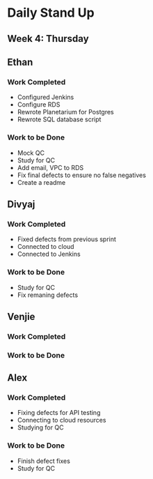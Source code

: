 # Daily Stand Up
## Week 4: Thursday

## Ethan

### Work Completed

- Configured Jenkins
- Configure RDS
- Rewrote Planetarium for Postgres
- Rewrote SQL database script

### Work to be Done

- Mock QC
- Study for QC
- Add email, VPC to RDS
- Fix final defects to ensure no false negatives
- Create a readme

## Divyaj

### Work Completed

- Fixed defects from previous sprint
- Connected to cloud
- Connected to Jenkins

### Work to be Done

- Study for QC
- Fix remaning defects

## Venjie

### Work Completed



### Work to be Done



## Alex

### Work Completed
- Fixing defects for API testing
- Connecting to cloud resources
- Studying for QC

### Work to be Done
- Finish defect fixes
- Study for QC
